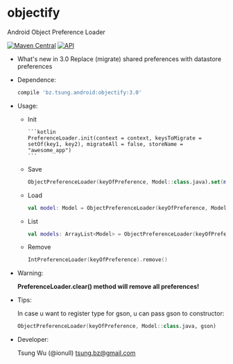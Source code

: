 objectify
=========

Android Object Preference Loader

[![Maven Central](https://img.shields.io/maven-central/v/bz.tsung.android/objectify.svg?style=flat)](https://repo1.maven.org/maven2/bz/tsung/android/objectify)
[![API](https://img.shields.io/badge/API-9%2B-brightgreen.svg?style=flat)](https://android-arsenal.com/api?level=19)

* What's new in 3.0
	Replace (migrate) shared preferences with datastore preferences

* Dependence:

	```groovy
	compile 'bz.tsung.android:objectify:3.0'
	```
	
* Usage:
	* Init

		  ```kotlin
		  PreferenceLoader.init(context = context, keysToMigrate = setOf(key1, key2), migrateAll = false, storeName = "awesome_app")
		  ```
	* Save
	
		```kotlin
		ObjectPreferenceLoader(keyOfPreference, Model::class.java).set(model)
		```
	* Load

		```kotlin
		val model: Model = ObjectPreferenceLoader(keyOfPreference, Model::class.java).get()
		```
	* List
	
		```kotlin
  		val models: ArrayList<Model> = ObjectPreferenceLoader(keyOfPreference, object : TypeToken<ArrayList<Model>>() {}.type).get()
		```
	* Remove
	
		```kotlin
		IntPreferenceLoader(keyOfPreference).remove()
		```

* Warning:
	
	**PreferenceLoader.clear() method will remove all preferences!**

* Tips:
	
	In case u want to register type for gson, u can pass gson to constructor:
	
	```kotlin
	ObjectPreferenceLoader(keyOfPreference, Model::class.java, gson)
	```
		
* Developer:
	
	Tsung Wu (@ionull) <tsung.bz@gmail.com>
